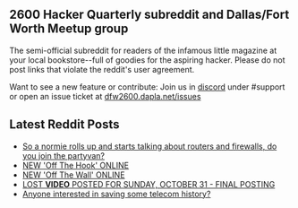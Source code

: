 ## 2600 Hacker Quarterly subreddit and Dallas/Fort Worth Meetup group
The semi-official subreddit for readers of the infamous little magazine at your local bookstore--full of goodies for the aspiring hacker. Please do not post links that violate the reddit's user agreement.

Want to see a new feature or contribute: 
Join us in [discord](https://dfw2600.dapla.net/chat) under #support or open an issue ticket at [dfw2600.dapla.net/issues](https://dfw2600.dapla.net/issues)

## Latest Reddit Posts
<!-- BLOG-POST-LIST:START -->
- [So a normie rolls up and starts talking about routers and firewalls, do you join the partyvan?](https://www.reddit.com/r/2600/comments/qpmndb/so_a_normie_rolls_up_and_starts_talking_about/)
- [NEW 'Off The Hook' ONLINE](https://2600.com/hook/03-11-2021)
- [NEW 'Off The Wall' ONLINE](https://2600.com/wall/02-11-2021)
- [LOST **VIDEO** POSTED FOR SUNDAY, OCTOBER 31 - FINAL POSTING](https://2600.com/content/lost-video-posted-sunday-october-31-final-posting)
- [Anyone interested in saving some telecom history?](https://www.reddit.com/r/2600/comments/qiylh2/anyone_interested_in_saving_some_telecom_history/)
<!-- BLOG-POST-LIST:END -->
